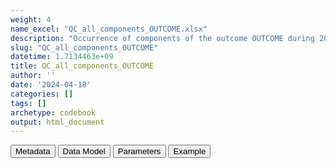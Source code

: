 ```yaml
---
weight: 4
name_excel: "QC_all_components_OUTCOME.xlsx"
description: "Occurrence of components of the outcome OUTCOME during 2019 (and to be dropped, during one year of lookback), per  meaning, to all persons in the study population at 1/1/2019 or entering during 2019"
slug: "QC_all_components_OUTCOME"
datetime: 1.7134463e+09
title: QC_all_components_OUTCOME
author: ''
date: '2024-04-18'
categories: []
tags: []
archetype: codebook
output: html_document
---
```


<script src="/rmarkdown-libs/core-js/shim.min.js"></script>
<script src="/rmarkdown-libs/react/react.min.js"></script>
<script src="/rmarkdown-libs/react/react-dom.min.js"></script>
<script src="/rmarkdown-libs/reactwidget/react-tools.js"></script>
<script src="/rmarkdown-libs/htmlwidgets/htmlwidgets.js"></script>
<link href="/rmarkdown-libs/reactable/reactable.css" rel="stylesheet" />
<script src="/rmarkdown-libs/reactable-binding/reactable.js"></script>
<div class="tab">
<button class="tablinks" onclick="openCity(event, &#39;Metadata&#39;)" id="defaultOpen">Metadata</button>
<button class="tablinks" onclick="openCity(event, &#39;Data Model&#39;)">Data Model</button>
<button class="tablinks" onclick="openCity(event, &#39;Parameters&#39;)">Parameters</button>
<button class="tablinks" onclick="openCity(event, &#39;Example&#39;)">Example</button>
</div>
<div id="Metadata" class="tabcontent">
<div id="htmlwidget-1" class="reactable html-widget" style="width:auto;height:600px;"></div>
<script type="application/json" data-for="htmlwidget-1">{"x":{"tag":{"name":"Reactable","attribs":{"data":{"medatata_name":["Name of the dataset","Content of the dataset","Unit of observation","Dataset where the list of UoOs is fully listed and with 1 record per UoO","How many observations per UoO","Variables capturing the UoO","Primary key","Parameters",null,null,null,null,null,null,null,null,null,null,null,null],"metadata_content":["QC_all_components_OUTCOME","Occurrence of components of the outcome OUTCOME during 2019 (and to be dropped, during one year of lookback), per  meaning, to all persons in the study population at 1/1/2019 or entering during 2019","list of meanings",null,null,null,null,"OUTCOME",null,null,null,null,null,null,null,null,null,null,null,null]},"columns":[{"id":"medatata_name","name":"medatata_name","type":"character"},{"id":"metadata_content","name":"metadata_content","type":"character"}],"sortable":false,"searchable":true,"pagination":false,"highlight":true,"bordered":true,"striped":true,"style":{"maxWidth":1800},"height":"600px","dataKey":"8df125e0cac0143f7203ba5a9aae01b7"},"children":[]},"class":"reactR_markup"},"evals":[],"jsHooks":[]}</script>
</div>
<div id="Data Model" class="tabcontent">
<div id="htmlwidget-2" class="reactable html-widget" style="width:auto;height:600px;"></div>
<script type="application/json" data-for="htmlwidget-2">{"x":{"tag":{"name":"Reactable","attribs":{"data":{"VarName":["meanings","to_drop","N",null,null,null,null,null,null,null,null,null,null,null,null,null,null,null,null,null],"Description":["meanings where the outcome is observed","marks those observations that are observed during lookback, and are therefore to be dropped from the analysis","frequency of the combination",null,null,null,null,null,null,null,null,null,null,null,null,null,null,null,null,null],"Format":["binary",null,null,null,null,null,null,null,null,null,null,null,null,null,null,null,null,null,null,null],"Vocabulary":["1= this component is observed \r\n0 = otherwise","1 = observed during lookback\r\n0 = otherwise",null,null,null,null,null,null,null,null,null,null,null,null,null,null,null,null,null,null],"Parameters":["meanings",null,null,null,null,null,null,null,null,null,null,null,null,null,null,null,null,null,null,null],"Notes and examples":[null,null,null,null,null,null,null,null,null,null,null,null,null,null,null,null,null,null,null,null],"Source tables and variables":[null,null,null,null,null,null,null,null,null,null,null,null,null,null,null,null,null,null,null,null],"Retrieved":[null,null,null,null,null,null,null,null,null,null,null,null,null,null,null,null,null,null,null,null],"Calculated":[null,null,null,null,null,null,null,null,null,null,null,null,null,null,null,null,null,null,null,null],"Algorithm_id":[null,null,null,null,null,null,null,null,null,null,null,null,null,null,null,null,null,null,null,null],"Rule":[null,null,null,null,null,null,null,null,null,null,null,null,null,null,null,null,null,null,null,null]},"columns":[{"id":"VarName","name":"VarName","type":"character"},{"id":"Description","name":"Description","type":"character"},{"id":"Format","name":"Format","type":"character"},{"id":"Vocabulary","name":"Vocabulary","type":"character"},{"id":"Parameters","name":"Parameters","type":"character"},{"id":"Notes and examples","name":"Notes and examples","type":"logical"},{"id":"Source tables and variables","name":"Source tables and variables","type":"logical"},{"id":"Retrieved","name":"Retrieved","type":"logical"},{"id":"Calculated","name":"Calculated","type":"logical"},{"id":"Algorithm_id","name":"Algorithm_id","type":"logical"},{"id":"Rule","name":"Rule","type":"logical"}],"sortable":false,"searchable":true,"pagination":false,"highlight":true,"bordered":true,"striped":true,"style":{"maxWidth":1800},"height":"600px","dataKey":"57dc0f07a615c5d5894bb842767faa72"},"children":[]},"class":"reactR_markup"},"evals":[],"jsHooks":[]}</script>
</div>
<div id="Parameters" class="tabcontent">
<div id="htmlwidget-3" class="reactable html-widget" style="width:auto;height:600px;"></div>
<script type="application/json" data-for="htmlwidget-3">{"x":{"tag":{"name":"Reactable","attribs":{"data":{"parameter in the variable name":["meanings","meanings","meanings","meanings","meanings","meanings","meanings","meanings",null,null,null,null,null,null,null,null,null,null,null,null],"values":["narrow_emergency_room_diagnosis","narrow_evaluation_during_home_or_residential_care","narrow_hospitalisation_primary","narrow_hospitalisation_secondary","possible_emergency_room_diagnosis","possible_hospitalisation_primary","possible_hospitalisation_secondary","...",null,null,null,null,null,null,null,null,null,null,null,null],"name of macro":[null,null,null,null,null,null,null,null,null,null,null,null,null,null,null,null,null,null,null,null]},"columns":[{"id":"parameter in the variable name","name":"parameter in the variable name","type":"character"},{"id":"values","name":"values","type":"character"},{"id":"name of macro","name":"name of macro","type":"logical"}],"sortable":false,"searchable":true,"pagination":false,"highlight":true,"bordered":true,"striped":true,"style":{"maxWidth":1800},"height":"600px","dataKey":"74ff1642b31b1574b1be4a256543fb18"},"children":[]},"class":"reactR_markup"},"evals":[],"jsHooks":[]}</script>
</div>
<div id="Example" class="tabcontent">
<div id="htmlwidget-4" class="reactable html-widget" style="width:auto;height:600px;"></div>
<script type="application/json" data-for="htmlwidget-4">{"x":{"tag":{"name":"Reactable","attribs":{"data":{"narrow_emergency_room_diagnosis":["0","0","0","1","0","1","0","1","0","0","0","0","0","0","0","0","0","1",null,"the record shaded in gray will be discarded from the analysis because they count people who had the event during 2018"],"narrow_evaluation_during_home_or_residential_care":[0,1,0,0,0,0,0,0,1,0,0,0,0,1,0,0,0,0,"NA","NA"],"narrow_hospitalisation_primary":["0","0","1","1","0","0","0","0","0","1","0","0","0","0","1","0","1","1",null,"4 persons were observed in 2 meanings during 2019 (row 9)"],"narrow_hospitalisation_secondary":[0,0,0,0,1,0,0,1,1,1,0,0,0,0,0,1,1,0,"NA","NA"],"possible_emergency_room_diagnosis":[0,0,0,0,0,0,0,0,0,0,1,0,0,0,0,0,0,0,"NA","NA"],"possible_hospitalisation_primary":[0,0,0,0,0,0,0,0,0,0,0,1,0,0,0,0,0,0,"NA","NA"],"possible_hospitalisation_secondary":[0,0,0,0,0,0,1,0,0,0,0,0,0,0,0,0,0,0,"NA","NA"],"todrop":[0,0,0,0,0,0,0,0,0,0,0,0,1,1,1,1,1,1,"NA","NA"],"N":[3527742,1491,115,53,47,45,8,4,1,1,1,1,1356,151,3,3,1,1,"NA","NA"]},"columns":[{"id":"narrow_emergency_room_diagnosis","name":"narrow_emergency_room_diagnosis","type":"character"},{"id":"narrow_evaluation_during_home_or_residential_care","name":"narrow_evaluation_during_home_or_residential_care","type":"numeric"},{"id":"narrow_hospitalisation_primary","name":"narrow_hospitalisation_primary","type":"character"},{"id":"narrow_hospitalisation_secondary","name":"narrow_hospitalisation_secondary","type":"numeric"},{"id":"possible_emergency_room_diagnosis","name":"possible_emergency_room_diagnosis","type":"numeric"},{"id":"possible_hospitalisation_primary","name":"possible_hospitalisation_primary","type":"numeric"},{"id":"possible_hospitalisation_secondary","name":"possible_hospitalisation_secondary","type":"numeric"},{"id":"todrop","name":"todrop","type":"numeric"},{"id":"N","name":"N","type":"numeric"}],"sortable":false,"searchable":true,"pagination":false,"highlight":true,"bordered":true,"striped":true,"style":{"maxWidth":1800},"height":"600px","dataKey":"a05427592fe09dd92d3befb0ea5ab94e"},"children":[]},"class":"reactR_markup"},"evals":[],"jsHooks":[]}</script>
</div>
